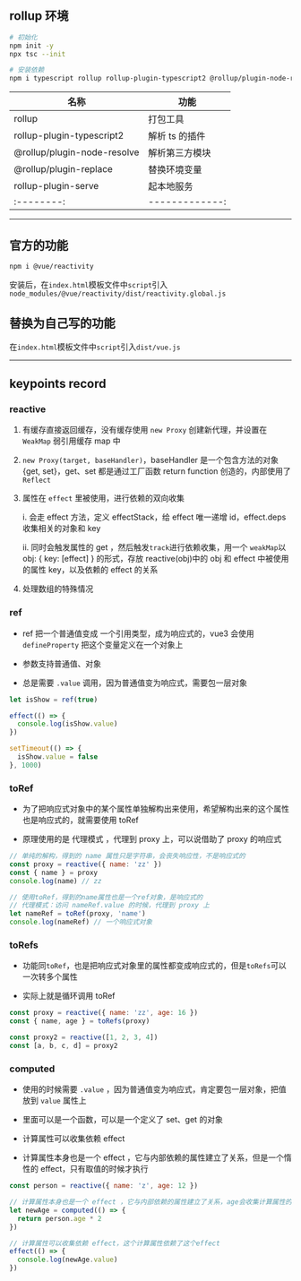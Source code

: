 ## rollup 环境

```sh
# 初始化
npm init -y
npx tsc --init

# 安装依赖
npm i typescript rollup rollup-plugin-typescript2 @rollup/plugin-node-resolve @rollup/plugin-replace rollup-plugin-serve -D
```

| 名称                        | 功能           |
| --------------------------- | -------------- |
| rollup                      | 打包工具       |
| rollup-plugin-typescript2   | 解析 ts 的插件 |
| @rollup/plugin-node-resolve | 解析第三方模块 |
| @rollup/plugin-replace      | 替换环境变量   |
| rollup-plugin-serve         | 起本地服务     |
| :--------:                  | -------------: |

<hr>

## 官方的功能

```sh
npm i @vue/reactivity
```

安装后，在`index.html`模板文件中`script`引入`node_modules/@vue/reactivity/dist/reactivity.global.js`

## 替换为自己写的功能

在`index.html`模板文件中`script`引入`dist/vue.js`

<hr>

## keypoints record

### reactive

1. 有缓存直接返回缓存，没有缓存使用 `new Proxy` 创建新代理，并设置在 `WeakMap` 弱引用缓存 map 中
2. `new Proxy(target, baseHandler)`，baseHandler 是一个包含方法的对象{get, set}，get、set 都是通过工厂函数 return function 创造的，内部使用了 `Reflect`
3. 属性在 `effect` 里被使用，进行依赖的双向收集

   i. 会走 effect 方法，定义 effectStack，给 effect 唯一递增 id，effect.deps 收集相关的对象和 key

   ii. 同时会触发属性的 get ，然后触发`track`进行依赖收集，用一个 `weakMap`以 obj: { key: [effect] } 的形式，存放 reactive(obj)中的 obj 和 effect 中被使用的属性 key，以及依赖的 effect 的关系

4. 处理数组的特殊情况

### ref

- ref 把一个普通值变成 一个引用类型，成为响应式的，vue3 会使用 `defineProperty` 把这个变量定义在一个对象上

- 参数支持普通值、对象

- 总是需要 `.value` 调用，因为普通值变为响应式，需要包一层对象

```javascript
let isShow = ref(true)

effect(() => {
  console.log(isShow.value)
})

setTimeout(() => {
  isShow.value = false
}, 1000)
```

### toRef

- 为了把响应式对象中的某个属性单独解构出来使用，希望解构出来的这个属性也是响应式的，就需要使用 toRef

- 原理使用的是 代理模式 ，代理到 proxy 上，可以说借助了 proxy 的响应式

```javascript
// 单纯的解构，得到的 name 属性只是字符串，会丧失响应性，不是响应式的
const proxy = reactive({ name: 'zz' })
const { name } = proxy
console.log(name) // zz

// 使用toRef，得到的name属性也是一个ref对象，是响应式的
// 代理模式：访问 nameRef.value 的时候，代理到 proxy 上
let nameRef = toRef(proxy, 'name')
console.log(nameRef) // 一个响应式对象
```

### toRefs

- 功能同`toRef`，也是把响应式对象里的属性都变成响应式的，但是`toRefs`可以一次转多个属性

- 实际上就是循环调用 toRef

```javascript
const proxy = reactive({ name: 'zz', age: 16 })
const { name, age } = toRefs(proxy)

const proxy2 = reactive([1, 2, 3, 4])
const [a, b, c, d] = proxy2
```

### computed

- 使用的时候需要 `.value` ，因为普通值变为响应式，肯定要包一层对象，把值放到 `value` 属性上

- 里面可以是一个函数，可以是一个定义了 set、get 的对象

- 计算属性可以收集依赖 effect

- 计算属性本身也是一个 effect ，它与内部依赖的属性建立了关系，但是一个惰性的 effect，只有取值的时候才执行

```javascript
const person = reactive({ name: 'z', age: 12 })

// 计算属性本身也是一个 effect ，它与内部依赖的属性建立了关系，age会收集计算属性的effect
let newAge = computed(() => {
  return person.age * 2
})

// 计算属性可以收集依赖 effect，这个计算属性依赖了这个effect
effect(() => {
  console.log(newAge.value)
})
```
